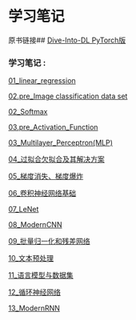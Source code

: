 # 学习笔记

原书链接## [Dive-Into-DL PyTorch版](https://github.com/ShusenTang/Dive-into-DL-PyTorch)

### 学习笔记 :    
[01_linear_regression](https://github.com/X-zhazhaxi/Dive-into-DL-PyTorch/blob/master/01_linear_regression.ipynb)

[02.pre_Image classification data set](https://github.com/X-zhazhaxi/Dive-into-DL-PyTorch/blob/master/02.pre_Image%20classification%20data%20set.ipynb)

[02_Softmax](https://github.com/X-zhazhaxi/Dive-into-DL-PyTorch/blob/master/02_Softmax.ipynb)

[03.pre_Activation_Function](https://github.com/X-zhazhaxi/Dive-into-DL-PyTorch/blob/master/03.pre_Activation_Function.ipynb)

[03_Multilayer_Perceptron(MLP)](https://github.com/X-zhazhaxi/Dive-into-DL-PyTorch/blob/master/03_Multilayer_Perceptron(MLP).ipynb)

[04_过拟合欠拟合及其解决方案](https://github.com/X-zhazhaxi/Dive-into-DL-PyTorch/blob/master/04_%E8%BF%87%E6%8B%9F%E5%90%88%E6%AC%A0%E6%8B%9F%E5%90%88%E5%8F%8A%E5%85%B6%E8%A7%A3%E5%86%B3%E6%96%B9%E6%A1%88.ipynb)

[05_梯度消失、梯度爆炸](https://github.com/X-zhazhaxi/Dive-into-DL-PyTorch/blob/master/05_%E6%A2%AF%E5%BA%A6%E6%B6%88%E5%A4%B1%E3%80%81%E6%A2%AF%E5%BA%A6%E7%88%86%E7%82%B8.ipynb)

[06_卷积神经网络基础](https://github.com/X-zhazhaxi/Dive-into-DL-PyTorch/blob/master/06_%E5%8D%B7%E7%A7%AF%E7%A5%9E%E7%BB%8F%E7%BD%91%E7%BB%9C%E5%9F%BA%E7%A1%80.ipynb)

[07_LeNet](https://github.com/X-zhazhaxi/Dive-into-DL-PyTorch/blob/master/07_LeNet.ipynb)

[08_ModernCNN](https://github.com/X-zhazhaxi/Dive-into-DL-PyTorch/blob/master/08_ModernCNN.ipynb)

[09_批量归一化和残差网络](https://github.com/X-zhazhaxi/Dive-into-DL-PyTorch/blob/master/09_%E6%89%B9%E9%87%8F%E5%BD%92%E4%B8%80%E5%8C%96%E5%92%8C%E6%AE%8B%E5%B7%AE%E7%BD%91%E7%BB%9C.ipynb)

[10_文本预处理](https://github.com/X-zhazhaxi/Dive-into-DL-PyTorch/blob/master/10_%E6%96%87%E6%9C%AC%E9%A2%84%E5%A4%84%E7%90%86.ipynb)

[11_语言模型与数据集](https://github.com/X-zhazhaxi/Dive-into-DL-PyTorch/blob/master/11_%E8%AF%AD%E8%A8%80%E6%A8%A1%E5%9E%8B%E4%B8%8E%E6%95%B0%E6%8D%AE%E9%9B%86.ipynb)

[12_循环神经网络](https://github.com/X-zhazhaxi/Dive-into-DL-PyTorch/blob/master/12_%E5%BE%AA%E7%8E%AF%E7%A5%9E%E7%BB%8F%E7%BD%91%E7%BB%9C.ipynb)      

[13_ModernRNN](https://github.com/X-zhazhaxi/Dive-into-DL-PyTorch/blob/master/13_ModernRNN.ipynb)
